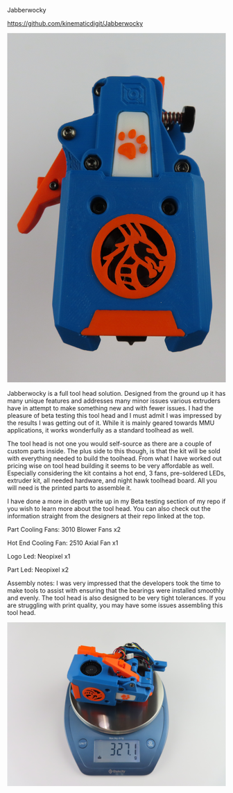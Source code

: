 Jabberwocky

https://github.com/kinematicdigit/Jabberwocky

![Alt text]( https://github.com/TheKittieKatt/Information-Insights/blob/main/Toolhead%20Testing/Jabberwocky/Jabberwocky.JPG)

Jabberwocky is a full tool head solution.  Designed from the ground up it has many unique features and addresses many minor issues various extruders have in attempt to make something new and with fewer issues.     I had the pleasure of beta testing this tool head and I must admit I was impressed by the results I was getting out of it.    While it is mainly geared towards MMU applications, it works wonderfully as a standard toolhead as well.    

The tool head is not one you would self-source as there are a couple of custom parts inside.   The plus side to this though, is that the kit will be sold with everything needed to build the toolhead.    From what I have worked out pricing wise on tool head building it seems to be very affordable as well.   Especially considering the kit contains a hot end, 3 fans, pre-soldered LEDs, extruder kit, all needed hardware, and night hawk toolhead board.   All you will need is the printed parts to assemble it.    

I have done a more in depth write up in my Beta testing section of my repo if you wish to learn more about the tool head.   You can also check out the information straight from the designers at their repo linked at the top. 



Part Cooling Fans:  3010 Blower Fans x2

Hot End Cooling Fan:  2510 Axial Fan x1

Logo Led:  Neopixel x1

Part Led:  Neopixel x2

Assembly notes:   I was very impressed that the developers took the time to make tools to assist with ensuring that the bearings were installed smoothly and evenly.    The tool head is also designed to be very tight tolerances.   If you are struggling with print quality, you may have some issues assembling this tool head.   

![Alt text]( https://github.com/TheKittieKatt/Information-Insights/blob/main/Toolhead%20Testing/Jabberwocky/Jabberwocky%20Weight.JPG)



